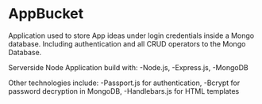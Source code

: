 # AppBucket

Application used to store App ideas under login credentials inside a Mongo database. Including authentication and all CRUD operators to the Mongo Database.

Serverside Node Application build with:
-Node.js,
-Express.js,
-MongoDB

Other technologies include:
-Passport.js for authentication,
-Bcrypt for password decryption in MongoDB,
-Handlebars.js for HTML templates
